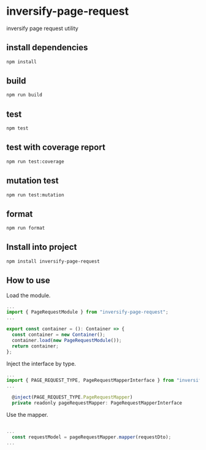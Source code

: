 # inversify-page-request

inversify page request utility

## install dependencies

```bash
npm install
```

## build

```bash
npm run build
```

## test

```bash
npm test
```

## test with coverage report

```bash
npm run test:coverage
```

## mutation test

```bash
npm run test:mutation
```

## format

```bash
npm run format
```

## Install into project

```bash
npm install inversify-page-request
```

## How to use

Load the module.

```javascript
...
import { PageRequestModule } from "inversify-page-request";
...

export const container = (): Container => {
  const container = new Container();
  container.load(new PageRequestModule());
  return container;
};
```

Inject the interface by type.

```javascript
...
import { PAGE_REQUEST_TYPE, PageRequestMapperInterface } from "inversify-page-request";
...

  @inject(PAGE_REQUEST_TYPE.PageRequestMapper)
  private readonly pageRequestMapper: PageRequestMapperInterface
```

Use the mapper.

```javascript

...
  const requestModel = pageRequestMapper.mapper(requestDto);
...

```
